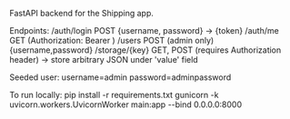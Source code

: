 FastAPI backend for the Shipping app.

Endpoints:
/auth/login  POST {username, password} -> {token}
/auth/me    GET (Authorization: Bearer <token>)
/users       POST (admin only) {username,password}
/storage/{key} GET, POST (requires Authorization header) -> store arbitrary JSON under 'value' field

Seeded user: username=admin password=adminpassword

To run locally:
pip install -r requirements.txt
gunicorn -k uvicorn.workers.UvicornWorker main:app --bind 0.0.0.0:8000
